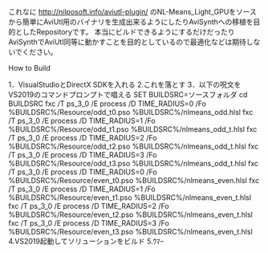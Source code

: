 これなに
http://nilposoft.info/aviutl-plugin/
のNL-Means_Light_GPUをソースから簡単にAviUtl用のバイナリを生成出来るようにしたりAviSynthへの移植を目的としたRepositoryです。
本当にビルドできるようにするだけだったりAviSynthでAviUtl同等に動かすことを目的としているので最適化などは期待しないでください。

How to Build

1．VisualStudioとDirectX SDKを入れる
2.これを落とす
3．以下の呪文をVS2019のコマンドプロンプトで唱える
SET BUILDSRC=ソースフォルダ
cd BUILDSRC
fxc /T ps_3_0 /E process /D TIME_RADIUS=0 /Fo %BUILDSRC%/Resource/odd_t0.pso %BUILDSRC%/nlmeans_odd.hlsl
fxc /T ps_3_0 /E process /D TIME_RADIUS=1 /Fo %BUILDSRC%/Resource/odd_t1.pso %BUILDSRC%/nlmeans_odd_t.hlsl
fxc /T ps_3_0 /E process /D TIME_RADIUS=2 /Fo %BUILDSRC%/Resource/odd_t2.pso %BUILDSRC%/nlmeans_odd_t.hlsl
fxc /T ps_3_0 /E process /D TIME_RADIUS=3 /Fo %BUILDSRC%/Resource/odd_t3.pso %BUILDSRC%/nlmeans_odd_t.hlsl
fxc /T ps_3_0 /E process /D TIME_RADIUS=0 /Fo %BUILDSRC%/Resource/even_t0.pso %BUILDSRC%/nlmeans_even.hlsl
fxc /T ps_3_0 /E process /D TIME_RADIUS=1 /Fo %BUILDSRC%/Resource/even_t1.pso %BUILDSRC%/nlmeans_even_t.hlsl
fxc /T ps_3_0 /E process /D TIME_RADIUS=2 /Fo %BUILDSRC%/Resource/even_t2.pso %BUILDSRC%/nlmeans_even_t.hlsl
fxc /T ps_3_0 /E process /D TIME_RADIUS=3 /Fo %BUILDSRC%/Resource/even_t3.pso %BUILDSRC%/nlmeans_even_t.hlsl
4.VS2019起動してソリューションをビルド
5.ｳﾏｰ